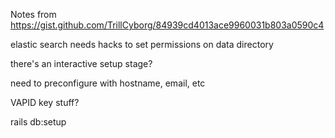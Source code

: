 Notes from https://gist.github.com/TrillCyborg/84939cd4013ace9960031b803a0590c4

elastic search needs hacks to set permissions on data directory

there's an interactive setup stage?

need to preconfigure with hostname, email, etc

VAPID key stuff?

rails db:setup
